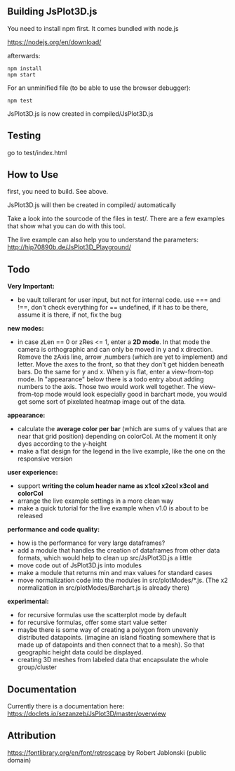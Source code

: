 ## Building JsPlot3D.js

You need to install npm first. It comes bundled with node.js

https://nodejs.org/en/download/

afterwards:

    npm install
    npm start

For an unminified file (to be able to use the browser debugger):

    npm test

JsPlot3D.js is now created in compiled/JsPlot3D.js


## Testing

go to test/index.html


## How to Use

first, you need to build. See above.
    
JsPlot3D.js will then be created in compiled/ automatically
    
Take a look into the sourcode of the files in test/. There are a few examples that show what you can do with this tool.

The live example can also help you to understand the parameters: http://hip70890b.de/JsPlot3D_Playground/



## Todo

**Very Important:**

- be vault tollerant for user input, but not for internal code. use === and !==, don't check everything for == undefined, if it has to be there, assume it is there, if not, fix the bug

**new modes:**

- in case zLen == 0 or zRes <= 1, enter a **2D mode**. In that mode the camera is orthographic and can only be moved in y and x direction. Remove the zAxis line, arrow ,numbers (which are yet to implement) and letter. Move the axes to the front, so that they don't get hidden beneath bars. Do the same for y and x. When y is flat, enter a view-from-top mode. In "appearance" below there is a todo entry about adding numbers to the axis. Those two would work well together. The view-from-top mode would look especially good in barchart mode, you would get some sort of pixelated heatmap image out of the data.

**appearance:**

- calculate the **average color per bar** (which are sums of y values that are near that grid position) depending on colorCol. At the moment it only dyes according to the y-height
- make a flat design for the legend in the live example, like the one on the responsive version

**user experience:**

- support **writing the colum header name as x1col x2col x3col and colorCol**
- arrange the live example settings in a more clean way
- make a quick tutorial for the live example when v1.0 is about to be released

**performance and code quality:**

- how is the performance for very large dataframes?
- add a module that handles the creation of dataframes from other data formats, which would help to clean up src/JsPlot3D.js a little
- move code out of JsPlot3D.js into modules
- make a module that returns min and max values for standard cases
- move normalization code into the modules in src/plotModes/*.js. (The x2 normalization in src/plotModes/Barchart.js is already there)

**experimental:**

- for recursive formulas use the scatterplot mode by default
- for recursive formulas, offer some start value setter
- maybe there is some way of creating a polygon from unevenly distributed datapoints. (imagine an island floating somewhere that is made up of datapoints and then connect that to a mesh). So that geographic height data could be displayed.
- creating 3D meshes from labeled data that encapsulate the whole group/cluster


## Documentation

Currently there is a documentation here: https://doclets.io/sezanzeb/JsPlot3D/master/overwiew


## Attribution

https://fontlibrary.org/en/font/retroscape by Robert Jablonski (public domain)
